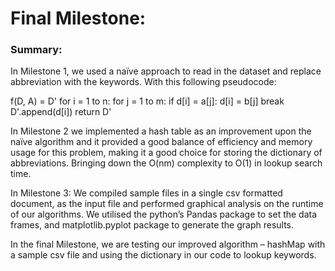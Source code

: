 # Final Milestone: 

### Summary:  

In Milestone 1, we used a naïve approach to read in the dataset and replace abbreviation with the keywords. With this following pseudocode: 
 
f(D, A) = D' for i = 1 to n:  for j = 1 to m:  if d[i] = a[j]:  d[i] = b[j]  break  D'.append(d[i]) return D'

In Milestone 2 we implemented a hash table as an improvement upon the naïve algorithm and it provided a good balance of efficiency and memory usage for this problem, making it a good choice for storing the dictionary of abbreviations. Bringing down the O(nm) complexity to O(1) in lookup search time.

In Milestone 3: We compiled sample files in a single csv formatted document, as the input file and performed graphical analysis on the runtime of our algorithms. We utilised the python’s Pandas package to set the data frames, and matplotlib.pyplot package to generate the graph results.

In the final Milestone, we are testing our improved algorithm – hashMap with a sample csv file and using the dictionary in our code to lookup keywords.

